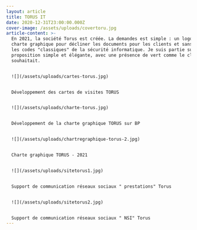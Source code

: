 ```yaml
---
layout: article
title: TORUS IT
date: 2020-12-31T23:00:00.000Z
cover-image: /assets/uploads/covertoru.jpg
article-content: >-
  En 2021, la société Torus est créée. La demandes est simple : un logo, une
  charte graphique pour décliner les documents pour les clients et sans garder
  les codes "classiques" de la sécurité informatique. Je suis partie sur une
  proposition simple et élégante, avec une présence de vert comme le client le
  souhaitait. 


  ![](/assets/uploads/cartes-torus.jpg)


  Développement des cartes de visites TORUS 


  ![](/assets/uploads/charte-torus.jpg)


  Développement de la charte graphique TORUS sur BP


  ![](/assets/uploads/chartregraphique-torus-2.jpg)


  Charte graphique TORUS - 2021


  ![](/assets/uploads/sitetorus1.jpg)


  Support de communication réseaux sociaux " prestations" Torus 


  ![](/assets/uploads/sitetorus2.jpg)


  Support de communication réseaux sociaux " NSI" Torus
---
```

